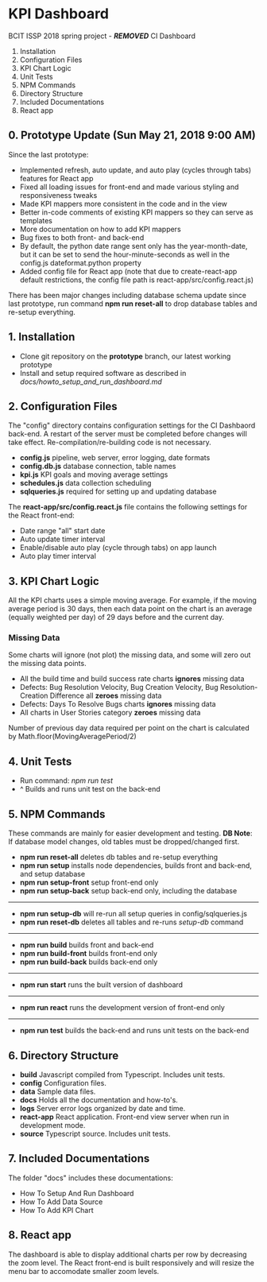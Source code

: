 # KPI Dashboard

BCIT ISSP 2018 spring project - ***REMOVED*** CI Dashboard

1. Installation
2. Configuration Files
3. KPI Chart Logic
4. Unit Tests
5. NPM Commands
6. Directory Structure
7. Included Documentations
8. React app

## 0. Prototype Update (Sun May 21, 2018 9:00 AM)

Since the last prototype:

* Implemented refresh, auto update, and auto play (cycles through tabs) features for React app
* Fixed all loading issues for front-end and made various styling and responsiveness tweaks
* Made KPI mappers more consistent in the code and in the view
* Better in-code comments of existing KPI mappers so they can serve as templates
* More documentation on how to add KPI mappers
* Bug fixes to both front- and back-end
* By default, the python date range sent only has the year-month-date, but it can be set to send the hour-minute-seconds as well in the config.js dateformat.python property
* Added config file for React app (note that due to create-react-app default restrictions, the config file path is react-app/src/config.react.js)

There has been major changes including database schema update since last prototype, run command **npm run reset-all** to drop database tables and re-setup everything.

## 1. Installation

* Clone git repository on the **prototype** branch, our latest working prototype
* Install and setup required software as described in *docs/howto_setup_and_run_dashboard.md*

## 2. Configuration Files

The "config" directory contains configuration settings for the CI Dashbaord back-end. A restart of the server must be completed before changes will take effect. Re-compilation/re-building code is not necessary.

* **config.js** pipeline, web server, error logging, date formats
* **config.db.js** database connection, table names
* **kpi.js** KPI goals and moving average settings
* **schedules.js** data collection scheduling
* **sqlqueries.js** required for setting up and updating database

The **react-app/src/config.react.js** file contains the following settings for the React front-end:
* Date range "all" start date
* Auto update timer interval
* Enable/disable auto play (cycle through tabs) on app launch
* Auto play timer interval

## 3. KPI Chart Logic

All the KPI charts uses a simple moving average. For example, if the moving average period is 30 days, then each data point on the chart is an average (equally weighted per day) of 29 days before and the current day.

### Missing Data

Some charts will ignore (not plot) the missing data, and some will zero out the missing data points.

* All the build time and build success rate charts **ignores** missing data
* Defects: Bug Resolution Velocity, Bug Creation Velocity, Bug Resolution-Creation Difference all **zeroes** missing data
* Defects: Days To Resolve Bugs charts **ignores** missing data
* All charts in User Stories category **zeroes** missing data

Number of previous day data required per point on the chart is calculated by Math.floor(MovingAveragePeriod/2)

## 4. Unit Tests

* Run command: *npm run test*
* ^ Builds and runs unit test on the back-end

## 5. NPM Commands
These commands are mainly for easier development and testing. **DB Note**: If database model changes, old tables must be dropped/changed first.

* **npm run reset-all** deletes db tables and re-setup everything
* **npm run setup** installs node dependencies, builds front and back-end, and setup database
* **npm run setup-front** setup front-end only
* **npm run setup-back** setup back-end only, including the database
***
* **npm run setup-db** will re-run all setup queries in config/sqlqueries.js
* **npm run reset-db** deletes all tables and re-runs *setup-db* command
***
* **npm run build** builds front and back-end
* **npm run build-front** builds front-end only
* **npm run build-back** builds back-end only
***
* **npm run start** runs the built version of dashboard
***
* **npm run react** runs the development version of front-end only
***
* **npm run test** builds the back-end and runs unit tests on the back-end

## 6. Directory Structure

* **build** Javascript compiled from Typescript. Includes unit tests.
* **config** Configuration files.
* **data** Sample data files.
* **docs** Holds all the documentation and how-to's.
* **logs** Server error logs organized by date and time.
* **react-app** React application. Front-end view server when run in development mode.
* **source** Typescript source. Includes unit tests.

## 7. Included Documentations

The folder "docs" includes these documentations:

* How To Setup And Run Dashboard
* How To Add Data Source
* How To Add KPI Chart

## 8. React app

The dashboard is able to display additional charts per row by decreasing the zoom level.
The React front-end is built responsively and will resize the menu bar to accomodate smaller zoom levels.